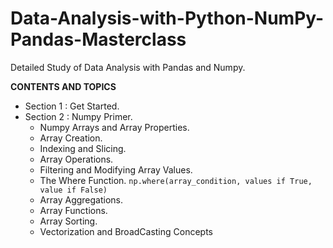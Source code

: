 # Data-Analysis-with-Python-NumPy-Pandas-Masterclass
Detailed Study of Data Analysis with Pandas and Numpy.

**CONTENTS AND TOPICS**

+ Section 1 : Get Started.
+ Section 2 : Numpy Primer.
    + Numpy Arrays and Array Properties.
    + Array Creation.
    + Indexing and Slicing.
    + Array Operations.
    + Filtering and Modifying Array Values.
    + The Where Function. `np.where(array_condition, values if True, value if False)`
    + Array Aggregations.
    + Array Functions.
    + Array Sorting.
    + Vectorization and BroadCasting Concepts
